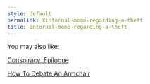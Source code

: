 ```yaml
---
style: default
permalink: Xinternal-memo-regarding-a-theft
title: internal-memo-regarding-a-theft
---
```

You may also like:

[Conspiracy, Epilogue](http://scp-wiki.net/conspiracy-epilogue)

[How To Debate An Armchair](http://scp-wiki.net/how-to-debate-an-armchair)
